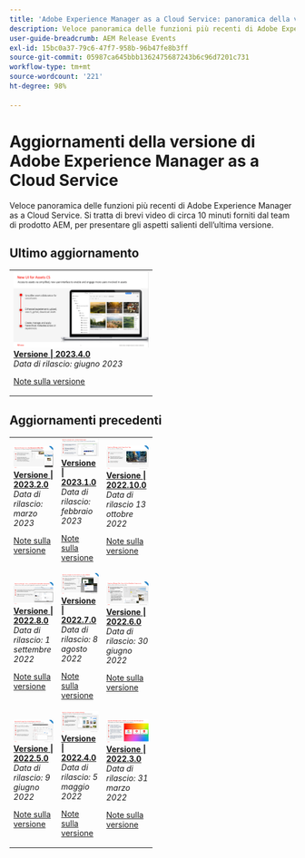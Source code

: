 ```yaml
---
title: 'Adobe Experience Manager as a Cloud Service: panoramica della versione'
description: Veloce panoramica delle funzioni più recenti di Adobe Experience Manager as a Cloud Service
user-guide-breadcrumb: AEM Release Events
exl-id: 15bc0a37-79c6-47f7-958b-96b47fe8b3ff
source-git-commit: 05987ca645bbb1362475687243b6c96d7201c731
workflow-type: tm+mt
source-wordcount: '221'
ht-degree: 98%

---
```



# Aggiornamenti della versione di Adobe Experience Manager as a Cloud Service

Veloce panoramica delle funzioni più recenti di Adobe Experience Manager as a Cloud Service. Si tratta di brevi video di circa 10 minuti forniti dal team di prodotto AEM, per presentare gli aspetti salienti dell’ultima versione.

## Ultimo aggiornamento

<table style="max-width: 50%;">
  <tr>
    <td>
      <a href="2023/2023-4-0.md">
        <img alt="Versione 2023.4.0" src="2023/assets/2023-4-0-thumb.png" />
      </a>
      <div>
        <a href="2023/2023-4-0.md">
          <strong>Versione | 2023.4.0</strong>
          <br/>
        </a>
          <em>Data di rilascio: giugno 2023 </em>
      </div>
      <p>
        <a href="https://experienceleague.adobe.com/docs/experience-manager-cloud-service/content/release-notes/release-notes/release-notes-current.html?lang=it">Note sulla versione</a>
      <p>
    </td>
  </tr>  
</table>

## Aggiornamenti precedenti

<table style="max-width: 50%;">
  <tr>
    <td>
      <a href="2023/2023-2-0.md">
        <img alt="Versione 2023.2.0" src="2023/assets/2023-2-0-thumb.png" />
      </a>
      <div>
        <a href="2023/2023-2-0.md">
          <strong>Versione | 2023.2.0</strong>
          <br/>
          </a>
          <em>Data di rilascio: marzo 2023</em>
      </div>
      <p>
        <a href="https://experienceleague.adobe.com/docs/experience-manager-cloud-service/content/release-notes/release-notes/release-notes-current.html?lang=it">Note sulla versione</a>
      <p>
    </td>
    <td>
      <a href="2023/2023-1-0.md">
        <img alt="Versione 2023.1.0" src="2023/assets/2023-1-0-thumb.png" />
      </a>
      <div>
        <a href="2023/2023-1-0.md">
          <strong>Versione | 2023.1.0</strong>
          <br/>
        </a>
          <em>Data di rilascio: febbraio 2023</em>
      </div>
      <p>
        <a href="https://experienceleague.adobe.com/docs/experience-manager-cloud-service/content/release-notes/release-notes/release-notes-current.html?lang=it">Note sulla versione</a>
      <p>
    </td>
    <td>
      <a href="2022/2022-10-0.md">
        <img alt="Versione 2022.10.0" src="2022/assets/2022-10-0-thumb.png" />
      </a>
      <div>
        <a href="2022/2022-10-0.md">
          <strong>Versione | 2022.10.0</strong>
          <br/>
        </a>
          <em>Data di rilascio 13 ottobre 2022</em>
      </div>
      <p>
        <a href="https://experienceleague.adobe.com/docs/experience-manager-cloud-service/content/release-notes/release-notes/release-notes-current.html?lang=it">Note sulla versione</a>
      <p>
    </td>
  <tr>  
    <td>
      <a href="2022/2022-8-0.md">
        <img alt="Versione 2022.8.0" src="2022/assets/2022-8-0-thumb.png" />
      </a>
      <div>
        <a href="2022/2022-8-0.md">
          <strong>Versione | 2022.8.0</strong>
          <br/>
        </a>
          <em>Data di rilascio: 1 settembre 2022</em>
      </div>
      <p>
        <a href="https://experienceleague.adobe.com/docs/experience-manager-cloud-service/content/release-notes/release-notes/release-notes-current.html?lang=it">Note sulla versione</a>
      <p>
    </td>
    <td>
      <a href="2022/2022-7-0.md">
        <img alt="Versione 2022.7.0" src="2022/assets/2022-7-0-thumb.png" />
      </a>
      <div>
        <a href="2022/2022-7-0.md">
          <strong>Versione | 2022.7.0</strong>
          <br/>
        </a>
          <em>Data di rilascio: 8 agosto 2022 </em>
      </div>
      <p>
        <a href="https://experienceleague.adobe.com/docs/experience-manager-cloud-service/content/release-notes/release-notes/release-notes-current.html?lang=it">Note sulla versione</a>
      <p>
    </td>
    <td>
      <a href="2022/2022-6-0.md">
        <img alt="Versione 2022.6.0" src="2022/assets/2022-6-0-thumb.png" />
      </a>
      <div>
        <a href="2022/2022-6-0.md">
          <strong>Versione | 2022.6.0</strong>
        <br/>
      </a>
        <em>Data di rilascio: 30 giugno 2022 </em>
      </div>
      <p>
        <a href="https://experienceleague.adobe.com/docs/experience-manager-cloud-service/content/release-notes/release-notes/release-notes-current.html?lang=it">Note sulla versione</a>
      <p>
    </td>
  </tr>
  <tr>
    <td>
      <a href="2022/2022-5-0.md">
        <img alt="Versione 2022.5.0" src="2022/assets/2022-5-0-thumb.png" />
      </a>
      <div>
        <a href="2022/2022-5-0.md">
          <strong>Versione | 2022.5.0</strong>
        <br/>
      </a>
        <em>Data di rilascio: 9 giugno 2022 </em>
      </div>
      <p>
        <a href="https://experienceleague.adobe.com/docs/experience-manager-cloud-service/content/release-notes/release-notes/release-notes-current.html?lang=it">Note sulla versione</a>
      <p>
    </td>
    <td>
      <a href="2022/2022-4-0.md">
        <img alt="Versione 2022.4.0" src="2022/assets/2022-4-0.png" />
      </a>
      <div>
        <a href="2022/2022-4-0.md">
          <strong>Versione | 2022.4.0</strong>
        <br/>
      </a>
        <em>Data di rilascio: 5 maggio 2022 </em>
      </div>
      <p>
        <a href="https://experienceleague.adobe.com/docs/experience-manager-cloud-service/content/release-notes/release-notes/release-notes-current.html?lang=it">Note sulla versione</a>
      <p>
    </td>
    <td>
      <a href="2022/2022-3-0.md">
        <img alt="Versione 2022.3.0" src="2022/assets/2022-3-0.png" />
      </a>
      <div>
        <a href="2022/2022-3-0.md">
          <strong>Versione | 2022.3.0</strong>
        <br/>
      </a>
        <em>Data di rilascio: 31 marzo 2022 </em>
      </div>
      <p>
        <a href="https://experienceleague.adobe.com/docs/experience-manager-cloud-service/content/release-notes/release-notes/release-notes-current.html?lang=it">Note sulla versione</a>
      <p>
    </td>
  </tr>
</table>